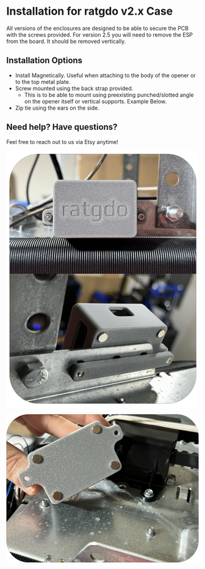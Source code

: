 # Installation for ratgdo v2.x Case
All versions of the enclosures are designed to be able to secure the PCB with the screws provided. For version 2.5 you will need to remove the ESP from the board. It should be removed vertically.

## Installation Options
* Install Magnetically. Useful when attaching to the body of the opener or to the top metal plate. 
* Screw mounted using the back strap provided. 
    * This is to be able to mount using preexisting punched/slotted angle on the opener itself or vertical supports. Example Below.
* Zip tie using the ears on the side.

## Need help? Have questions?
Feel free to reach out to us via Etsy anytime!

![mount using preexisting punched/slotted angle](images/rat_enc_back_strap.png)

![magnetically](images/rat_enc_magnetically.png)